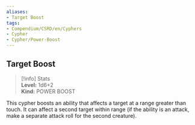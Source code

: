 ```yaml
---
aliases:
- Target Boost
tags:
- Compendium/CSRD/en/Cyphers
- Cypher
- Cypher/Power-Boost
---
```


  
## Target Boost  
>[!info] Stats  
> **Level:** 1d6+2  
> **Kind:** POWER BOOST
  
This cypher boosts an ability that affects a target at a range greater than touch. It can affect a second target within range (if the ability is an attack, make a separate attack roll for the second creature).